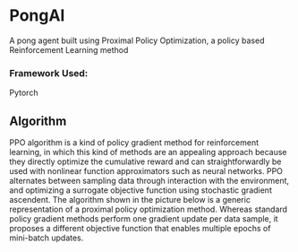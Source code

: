 # PongAI
A pong agent built using Proximal Policy Optimization, a policy based Reinforcement Learning method

### Framework Used:
Pytorch

## Algorithm
PPO algorithm is a kind of policy gradient method for reinforcement learning, in which this kind of methods are an appealing approach because they directly optimize the cumulative reward and can straightforwardly be used with nonlinear function approximators such as neural networks. PPO alternates between sampling data through interaction with the environment, and optimizing a surrogate objective function using stochastic gradient ascendent. The algorithm shown in the picture below is a generic representation of a proximal policy optimization method. Whereas standard policy gradient methods perform one gradient update per data sample, it proposes a different objective function that enables multiple epochs of mini-batch updates.



